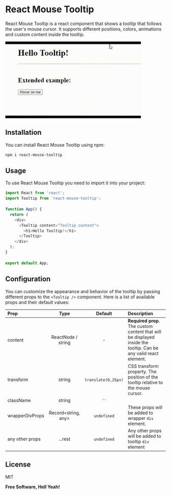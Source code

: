 # React Mouse Tooltip

React Mouse Tooltip is a react component that shows a tooltip that follows the user's mouse cursor. It supports different positions, colors, animations and custom content inside the tooltip.

![React Mouse Tooltip Example GIF](./tooltip_example.gif)

## Installation

You can install React Mouse Tooltip using npm:

```sh
npm i react-mouse-tooltip
```

## Usage

To use React Mouse Tooltip you need to import it into your project:

```js
import React from 'react';
import Tooltip from 'react-mouse-tooltip';

function App() {
  return (
    <div>
      <Tooltip content="Tooltip content">
        <h1>Hello Tooltip!</h1>
      </Tooltip>
    </div>
  );
}

export default App;
```

## Configuration

You can customize the appearance and behavior of the tooltip by passing different props to the `<Tooltip />` component. Here is a list of available props and their default values:

| Prop            |        Type         |       Default       | Description                                                                                                      |
| :-------------- | :-----------------: | :-----------------: | :--------------------------------------------------------------------------------------------------------------- |
| content         | ReactNode / string  |          -          | **Required prop.** The custom content that will be displayed inside the tooltip. Can be any valid react element. |
| transform       |       string        | `translate(0,25px)` | CSS transform property. The position of the tooltip relative to the mouse cursor.                                |
| className       |       string        |        `''`         |
| wrapperDivProps | Record<string, any> |     `undefined`     | These props will be added to wrapper `div` element.                                                              |
| any other props |       ...rest       |     `undefined`     | Any other props will be added to tooltip `div` element                                                           |

## License

MIT

**Free Software, Hell Yeah!**

